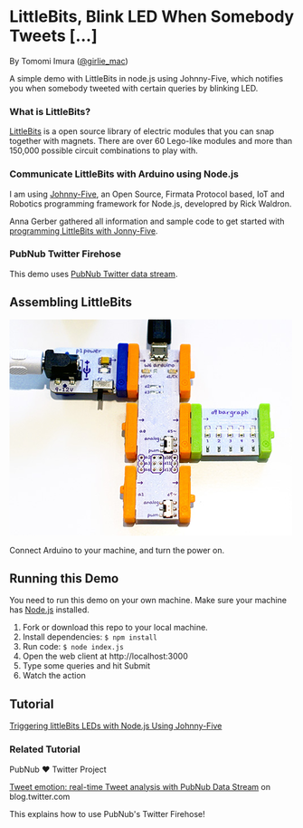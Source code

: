 # LittleBits, Blink LED When Somebody Tweets [...]

By Tomomi Imura ([@girlie_mac][twitter])

A simple demo with LittleBits in node.js using Johnny-Five, which notifies you when somebody tweeted with certain queries by blinking LED.

### What is LittleBits?

[LittleBits][littlebits] is a open source library of electric modules that you can snap together with magnets. There are over 60 Lego-like modules and more than 150,000 possible circuit combinations to play with.

### Communicate LittleBits with Arduino using Node.js

I am using [Johnny-Five][j5], an Open Source, Firmata Protocol based, IoT and Robotics programming framework for Node.js, developred by Rick Waldron.

Anna Gerber gathered all information and sample code to get started with [programming LittleBits with Jonny-Five][anna].

### PubNub Twitter Firehose

This demo uses [PubNub Twitter data stream][firehose].


## Assembling LittleBits

![image](circuit.jpg)

Connect Arduino to your machine, and turn the power on.


## Running this Demo

You need to run this demo on your own machine. Make sure your machine has [Node.js][node] installed.

1. Fork or download this repo to your local machine.
2. Install dependencies: `$ npm install`
3. Run code: `$ node index.js`
4. Open the web client at http://localhost:3000
5. Type some queries and hit Submit
6. Watch the action


## Tutorial

[Triggering littleBits LEDs with Node.js Using Johnny-Five](http://www.pubnub.com/blog/triggering-littlebits-leds-in-realtime-with-node-js-using-johnny-five/)
 
 
### Related Tutorial

PubNub ❤ Twitter Project

[Tweet emotion: real-time Tweet analysis with PubNub Data Stream](https://blog.twitter.com/2014/tweet-emotion-real-time-tweet-analysis-with-pubnub-data-stream) on blog.twitter.com

This explains how to use PubNub's Twitter Firehose!

[twitter]: http://twitter.com/girlie_mac
[j5]: https://github.com/rwaldron/johnny-five
[anna]: https://github.com/AnnaGerber/little-bits-js
[littlebits]: http://littlebits.cc/
[node]: https://nodejs.org/
[firehose]: http://www.pubnub.com/developers/data-streams/twitter-stream
